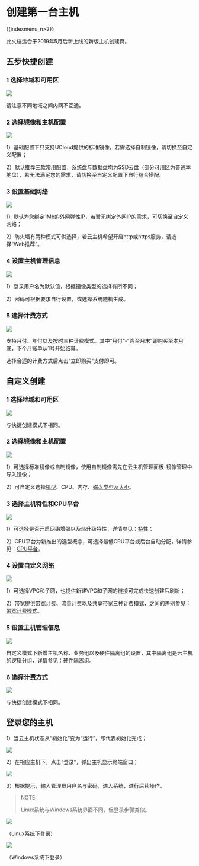 # 创建第一台主机

{{indexmenu_n>2}}

此文档适合于2019年5月后新上线的新版主机创建页。

## 五步快捷创建

### 1 选择地域和可用区

![](/images/newuser/region01.png)

请注意不同地域之间内网不互通。

### 2 选择镜像和主机配置

![](/images/newuser/image01.png)

1）基础配置下只支持UCloud提供的标准镜像，若需选择自制镜像，请切换至自定义配置；

2）默认推荐三款常用配置，系统盘与数据盘均为SSD云盘（部分可用区为普通本地盘），若无法满足您的需求，请切换至自定义配置下自行组合搭配。

### 3 设置基础网络

![](/images/newuser/unet01.png)

1）默认为您绑定1Mb的[外网弹性IP](https://docs.ucloud.cn/network/unet/eip)，若暂无绑定外网IP的需求，可切换至自定义网络；

2）防火墙有两种模式可供选择，若云主机希望开启http或https服务，请选择“Web推荐”。

### 4 设置主机管理信息

![](/images/newuser/management01.png)

1）登录用户名为默认值，根据镜像类型的选择有所不同；

2）密码可根据要求自行设置，或选择系统随机生成。

### 5 选择计费方式

![](/images/newuser/order01.png)

支持月付、年付以及按时三种计费模式。其中“月付“-”购至月末”即购买至本月底，下个月账单从1号开始结算。

选择合适的计费方式后点击“立即购买”支付即可。

## 自定义创建

### 1 选择地域和可用区

![](/images/newuser/region01.png)

与快捷创建模式下相同。

### 2 选择镜像和主机配置

![](/images/newuser/image02.png)

1）可选择标准镜像或自制镜像，使用自制镜像需先在云主机管理面板-镜像管理中导入镜像；

2）可自定义选择[机型](https://docs.ucloud.cn/compute/uhost/introduction/uhost/type_new)、CPU、内存、[磁盘类型及大小](https://docs.ucloud.cn/compute/uhost/introduction/disk)。

### 3 选择主机特性和CPU平台

![](/images/newuser/cpu_platform.png)

1）可选择是否开启网络增强以及热升级特性，详情参见：[特性](https://docs.ucloud.cn/compute/uhost/introduction/uhost/feature)；

2）CPU平台为新推出的选型概念，可选择最低CPU平台或后台自动分配，详情参见：[CPU平台](https://docs.ucloud.cn/compute/uhost/introduction/uhost/type_new)。

### 4 设置自定义网络

![](/images/newuser/unet02.png)

1）可选择VPC和子网，也提供新建VPC和子网的链接可完成快速创建后刷新；

2）带宽提供带宽计费、流量计费以及共享带宽三种计费模式，之间的差别参见：[带宽计费模式](https://docs.ucloud.cn/network/unet/index)。

### 5 设置主机管理信息

![](/images/newuser/management02.png)

自定义模式下新增主机名称、业务组以及硬件隔离组的设置，其中隔离组是云主机的逻辑分组，详情参见：[硬件隔离组](https://docs.ucloud.cn/compute/uhost/guide/isolationgroup)。

### 6 选择计费方式

![](/images/newuser/order01.png)

与快捷创建模式下相同。

## 登录您的主机

1）当云主机状态从“初始化”变为“运行”，即代表初始化完成；

![](/images/newuser/uhost01.png)

2）在相应主机下，点击“登录”，弹出主机显示终端窗口；

![](/images/newuser/uhost02.png)

3）根据提示，输入管理员用户名与密码，进入系统，进行后续操作。

> NOTE:
> 
> Linux系统与Windows系统界面不同，但登录步骤类似。

![](/images/uhost_login_linux.png)

（Linux系统下登录）

![](/images/uhost_login_windows.png)

（Windows系统下登录）
